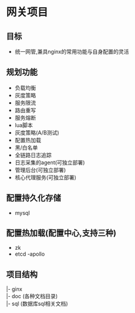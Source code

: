 # 网关项目

## 目标

- 统一网管,兼具nginx的常用功能与自身配置的灵活

## 规划功能

- 负载均衡
- 灰度策略
- 服务限流
- 路由重写
- 服务熔断
- lua脚本
- 灰度策略(A/B测试)
- 配置热加载
- 黑/白名单
- 全链路日志追踪
- 日志采集的agent(可独立部署)
- 管理后台(可独立部署)
- 核心代理服务(可独立部署)

## 配置持久化存储

- mysql

## 配置热加载(配置中心,支持三种)

- zk
- etcd
-apollo


## 项目结构

|- ginx     
    |- doc (各种文档目录)     
        |- sql (数据库sql相关文档)         
    


